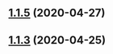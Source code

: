 <a name="1.1.5"></a>
## [1.1.5](https://github.com/tufan-io/error-deets/compare/v1.1.4...v1.1.5) (2020-04-27)



<a name="1.1.3"></a>
## [1.1.3](https://github.com/tufan-io/error-deets/compare/v1.1.2...v1.1.3) (2020-04-25)



